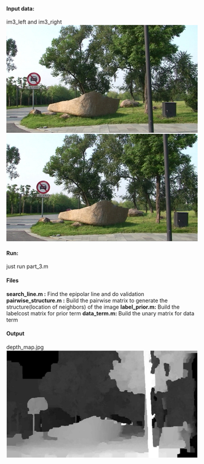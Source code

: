 #### Input data:
im3_left and im3_right
![](img/im3_left.jpg)
![](img/im3_right.jpg)
#### Run:
just run part_3.m

#### Files

**search_line.m :** 
    Find the epipolar line and do validation
**pairwise_structure.m :**
    Build the pairwise matrix to generate the structure(location of neighbors)
    of the image
**label_prior.m:**
    Build the labelcost matrix for prior term
**data_term.m:**
    Build the unary matrix for data term

#### Output
depth_map.jpg
![](img/depth_map.jpg)